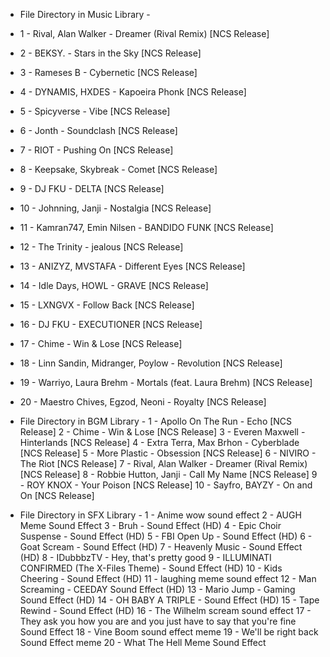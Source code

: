 - File Directory in Music Library -
- 1 - Rival, Alan Walker - Dreamer (Rival Remix) [NCS Release]
- 2 - BEKSY. - Stars in the Sky [NCS Release]
- 3 - Rameses B - Cybernetic [NCS Release]
- 4 - DYNAMIS, HXDES - Kapoeira Phonk [NCS Release]
- 5 - Spicyverse - Vibe [NCS Release]
- 6 - Jonth - Soundclash [NCS Release]
- 7 - RIOT - Pushing On [NCS Release] 
- 8 - Keepsake, Skybreak - Comet [NCS Release]
- 9 - DJ FKU - DELTA [NCS Release]
- 10 - Johnning, Janji - Nostalgia [NCS Release]
- 11 - Kamran747, Emin Nilsen - BANDIDO FUNK [NCS Release]
- 12 - The Trinity - jealous [NCS Release]
- 13 - ANIZYZ, MVSTAFA - Different Eyes [NCS Release]
- 14 - Idle Days, HOWL - GRAVE [NCS Release]
- 15 - LXNGVX - Follow Back [NCS Release]
- 16 - DJ FKU - EXECUTIONER [NCS Release]
- 17 - Chime - Win & Lose [NCS Release]
- 18 - Linn Sandin, Midranger, Poylow - Revolution [NCS Release]
- 19 - Warriyo, Laura Brehm - Mortals (feat. Laura Brehm) [NCS Release]
- 20 - Maestro Chives, Egzod, Neoni - Royalty [NCS Release]


- File Directory in BGM Library -
1 - Apollo On The Run - Echo [NCS Release]
2 - Chime - Win & Lose [NCS Release]
3 - Everen Maxwell - Hinterlands [NCS Release]
4 - Extra Terra, Max Brhon - Cyberblade [NCS Release]
5 - More Plastic - Obsession [NCS Release]
6 - NIVIRO - The Riot [NCS Release]
7 - Rival, Alan Walker - Dreamer (Rival Remix) [NCS Release]
8 - Robbie Hutton, Janji - Call My Name [NCS Release]
9 - ROY KNOX - Your Poison [NCS Release]
10 - Sayfro, BAYZY - On and On [NCS Release]

- File Directory in SFX Library -
1 - Anime wow sound effect
2 - AUGH Meme Sound Effect
3 - Bruh - Sound Effect (HD)
4 - Epic Choir Suspense - Sound Effect (HD)
5 - FBI Open Up - Sound Effect (HD)
6 - Goat Scream - Sound Effect (HD)
7 - Heavenly Music - Sound Effect (HD)
8 - IDubbbzTV - Hey, that's pretty good
9 - ILLUMINATI CONFIRMED (The X-Files Theme) - Sound Effect (HD)
10 - Kids Cheering - Sound Effect (HD)
11 - laughing meme sound effect
12 - Man Screaming - CEEDAY Sound Effect (HD)
13 - Mario Jump - Gaming Sound Effect (HD)
14 - OH BABY A TRIPLE - Sound Effect (HD)
15 - Tape Rewind - Sound Effect (HD)
16 - The Wilhelm scream sound effect
17 - They ask you how you are and you just have to say that you're fine Sound Effect
18 - Vine Boom sound effect meme
19 - We'll be right back Sound Effect meme
20 - What The Hell Meme Sound Effect
